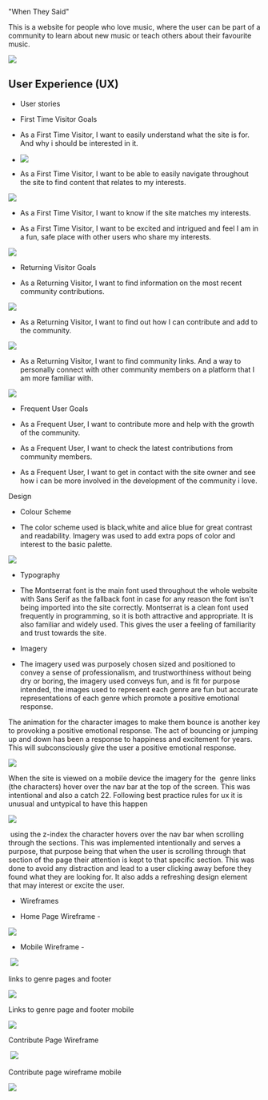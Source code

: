 "When They Said"

This is a website for people who love music, where the user can be part of a community to learn about new music or teach others about their favourite music.

![](https://lh6.googleusercontent.com/SE5vaPZYvSs6z5fxtQKW3_pkROMxD-rlhNAJICmKN4qVj9gjQtuYiCMxR4tUz8kxWxSzHti2BzMGYUULNOa0Tu-gBJFpHLAc7_xOC2v1NBJRCxPj168_d4Q1hPVbsGpS0-16L_xi)

User Experience (UX)
--------------------

-   User stories

-   First Time Visitor Goals

-   As a First Time Visitor, I want to easily understand what the site is for. And why i should be interested in it.

-   ![](https://lh4.googleusercontent.com/KpTNb3A-beQmM084mmMz6eeLFTcoVhhDN70rZ5bcdZff5AaprInAtHsWje5t0-kUFDtOfcTf6-wmVoRcCaylQwNfVQT9cMa4GXI7D8BTmJ6ZEzkIEZr5q2hrq59MP2Bj5qf3VrXX)

-   As a First Time Visitor, I want to be able to easily navigate throughout the site to find content that relates to my interests.

![](https://lh4.googleusercontent.com/AAV3h6TJHg_Mq-4_cSxFwCd4Y1pV9i7Gjtf2NjokwwPljxHR0FOrXb55ryC2sITHyDJeZip4sK9e3nlPCyXbrmuXADYvinnnCZC3H7dVpUzYBcWdoDSNJPX6WQ_-Eiq2MuagS2gE)

-   As a First Time Visitor, I want to know if the site matches my interests.

-   As a First Time Visitor, I want to be excited and intrigued and feel I am in a fun, safe place with other users who share my interests. 

![](https://lh6.googleusercontent.com/2KwmLFul5GpR6rBEDYpJtxcCss8yHTQg4j3PsLcJj6lp-KinofG9Wxz25-I9G5HsfTVG57YwbqiiiD3DMx33WnrFRrHycC4jitDQFT2bK1yLHGaOdME-bsdiuiMHTQtnjFHH80th)

-   Returning Visitor Goals

-   As a Returning Visitor, I want to find information on the most recent community contributions.

![](https://lh3.googleusercontent.com/_ytTChkIRIMc5g5VCCAijzB4ipaxj7oxoyrhh6SdjmQ41ds9NcE3UFUo05ZfH4UoVKa2SiZfJTzPhNChbRzB5Fzc-um-6KwbWjBmbZ5mr_BTH8aIoVHgAydexEtIVybX-PsLcU67)

-   As a Returning Visitor, I want to find out how I can contribute and add to the community.

![](https://lh4.googleusercontent.com/71GABbXzzhAjiZQnkhTUHsegGHhGAUE-qIpX_Nv5jrgNBMWKd3sF3MMbHbn3nYk7Bjm9D0PR8qeZBHACXSO9LsK1L1f3VArkmwtDkeUEvMzd5CqVElejckA0DpTj2fwRl2TrTpcy)

-   As a Returning Visitor, I want to find community links. And a way to personally connect with other community members on a platform that I am more familiar with.

![](https://lh3.googleusercontent.com/1Zk6wvALM_-o8XO-7Wthx6JHl_n9VKDNOKHPmaXtV-VgRSten4-LfATw5g2F-d1Bg_MGgX3rorgZjP5W5Mo-J_Z3vS68vUz4id14ntQWo-ODwvbkESCn-9llBAhseJgvFnV2cbT3)

-   Frequent User Goals

-   As a Frequent User, I want to contribute more and help with the growth of the community.

-   As a Frequent User, I want to check the latest contributions from community members.

-   As a Frequent User, I want to get in contact with the site owner and see how i can be more involved in the development of the community i love.

Design

-   Colour Scheme

-   The color scheme used is black,white and alice blue for great contrast and readability. Imagery was used to add extra pops of color and interest to the basic palette.

![](https://lh5.googleusercontent.com/HPdFnYJd1P_eORpwY7no6FMa6amHfn9V1Rw1tOLmu5_6KlWbZaAC1w4oE4Czw0bRYR_zX2Rz5uXoNp6M3MNZWHTytHyL7_Y9jtXuYe0AEU3yoC8dSGC0F4gO7zlcUGGWNjIlfhfi)

-   Typography

-   The Montserrat font is the main font used throughout the whole website with Sans Serif as the fallback font in case for any reason the font isn't being imported into the site correctly. Montserrat is a clean font used frequently in programming, so it is both attractive and appropriate. It is also familiar and widely used. This gives the user a feeling of familiarity and trust towards the site.

-   Imagery

-   The imagery used was purposely chosen sized and positioned to convey a sense of professionalism, and trustworthiness without being dry or boring, the imagery used conveys fun, and is fit for purpose intended, the images used to represent each genre are fun but accurate representations of each genre which promote a positive emotional response.

The animation for the character images to make them bounce is another key to provoking a positive emotional response. The act of bouncing or jumping up and down has been a response to happiness and excitement for years. This will subconsciously give the user a positive emotional response.

![](https://lh5.googleusercontent.com/m8YuWVrXgpg9_N7DjJ_8-DwCMz1RCqjtbS63IvlGrUyjpzsLt-VEk1bt_AO5Ij7O6bejYAFhj2onqmAg_5GDg-pGoSLSWAPrVSgdPBdojy9-ZOGZgmicWghdRcGgQvguqFUxYfvs)

When the site is viewed on a mobile device the imagery for the  genre links (the characters) hover over the nav bar at the top of the screen. This was intentional and also a catch 22. Following best practice rules for ux it is unusual and untypical to have this happen

![](https://lh4.googleusercontent.com/N4dHqRzplD8wAGFjkKEykYQj0kVDauKgX9CKXqd9YMxyb4rSXXuSByPQvjcnONO-AHOKpCjoKOEWxxNU2bPDK3B6HzKI7JIKLHRlcF-ocCEgnz5gFYMCtQJ1DQhyHrzEK2eAR902)

 using the z-index the character hovers over the nav bar when scrolling through the sections. This was implemented intentionally and serves a purpose, that purpose being that when the user is scrolling through that section of the page their attention is kept to that specific section. This was done to avoid any distraction and lead to a user clicking away before they found what they are looking for. It also adds a refreshing design element that may interest or excite the user.

-   Wireframes

-   Home Page Wireframe - 

![](https://lh6.googleusercontent.com/NeF0CQrFM1XDGgpLlpRJLPMkouy7hjaXJ0jt0z_hdsMoBWe8aCtI7sQc3lWNbgnen-6MN0rHFp7Bc-leCtSrPEr-emXmlKr6F981EF67IyenGtdEER42LAEpSElPcqftgs6TxFPR)

-   Mobile Wireframe -

 ![](https://lh4.googleusercontent.com/xqw6ngpfev5nTI5EfZ7-IXNVxW_ZHvwQp60LLD7wjT39OjI3wGqfAIOpV5-F214IpEaigUf_RPIgFpdBoMavx-3r1xibYu_S6NEzIS9hDzW3_bI35BsZw1Ol08dm49g3WFFWiB6a)

links to genre pages and footer

![](https://lh6.googleusercontent.com/jGOawjMrjCQbx_abrutFfoCtMEk6z7nVe_ZAGILt2VcF8qs5q4isZnJpe3rmoLrLCc6jdoJnhue8MZCkWjdg6XtalzTBH6B-CciVrC1yXZPBm_im3nV660gYqsWvySwQp2wXHl3u)

Links to genre page and footer mobile

![](https://lh3.googleusercontent.com/kX1cG1taYLm_Pkg1A6QHu_7nyluZDPapqieVuoJw3xTUUubKeJJHslHHq_ZZu4rsMtvczDYiCU46wL6xEwm1ZflJ_5SR2j4Q91t0gCHy062GvdY2Ew51nWuROepJkxeigb0I9jZk)

Contribute Page Wireframe

 ![](https://lh5.googleusercontent.com/RuPcIkahDTceVMAW9dIfYAbdVmPQjLrKeNqm0Wb4kKRE_JB2rHO3119rA4F_WyVjAqUQBmvJXDyI9Z2ZXH8qeT9zunsFzaMtkJej35RD4_Zm43bu_pNECFkVoIvoXnGyy5IV9Piy)

Contribute page wireframe mobile

![](https://lh3.googleusercontent.com/s2-Wj2jv4EAJuBwfWw4ARiwlEUa64QFvj4E82BU6Uhap0rUMIRwzomGd6lHdGM2hSsOAvLUowyY7kahbl4LerTlnlA8g03f7k-JumnXjW078_0nyuDhEq5GyKi9XLLyHmCiYg2q0)